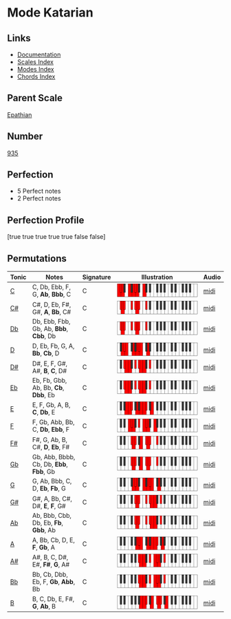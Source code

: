 # Mode Katarian

## Links

- [Documentation](index.md)
- [Scales Index](Scales.md)
- [Modes Index](Modes.md)
- [Chords Index](Chords.md)

## Parent Scale

[Epathian](ScaleEpathian.md)

## Number

[935](https://ianring.com/musictheory/scales/935)

## Perfection

- 5 Perfect notes
- 2 Perfect notes

## Perfection Profile

[true true true true true false false]

## Permutations

| Tonic | Notes | Signature | Illustration | Audio |
|-------|-------|-----------|--------------|-------|
| [C](ModeCNaturalKatarian.md) | C, Db, Ebb, F, G, **Ab**, **Bbb**, C | C | ![CNaturalKatarian](ModeCNaturalKatarian.png) | [midi](https://github.com/edipermadi/music/blob/main/docs/ModeCNaturalKatarian.mid?raw=true) |
| [C#](ModeCSharpKatarian.md) | C#, D, Eb, F#, G#, **A**, **Bb**, C# | C | ![CSharpKatarian](ModeCSharpKatarian.png) | [midi](https://github.com/edipermadi/music/blob/main/docs/ModeCSharpKatarian.mid?raw=true) |
| [Db](ModeDFlatKatarian.md) | Db, Ebb, Fbb, Gb, Ab, **Bbb**, **Cbb**, Db | C | ![DFlatKatarian](ModeDFlatKatarian.png) | [midi](https://github.com/edipermadi/music/blob/main/docs/ModeDFlatKatarian.mid?raw=true) |
| [D](ModeDNaturalKatarian.md) | D, Eb, Fb, G, A, **Bb**, **Cb**, D | C | ![DNaturalKatarian](ModeDNaturalKatarian.png) | [midi](https://github.com/edipermadi/music/blob/main/docs/ModeDNaturalKatarian.mid?raw=true) |
| [D#](ModeDSharpKatarian.md) | D#, E, F, G#, A#, **B**, **C**, D# | C | ![DSharpKatarian](ModeDSharpKatarian.png) | [midi](https://github.com/edipermadi/music/blob/main/docs/ModeDSharpKatarian.mid?raw=true) |
| [Eb](ModeEFlatKatarian.md) | Eb, Fb, Gbb, Ab, Bb, **Cb**, **Dbb**, Eb | C | ![EFlatKatarian](ModeEFlatKatarian.png) | [midi](https://github.com/edipermadi/music/blob/main/docs/ModeEFlatKatarian.mid?raw=true) |
| [E](ModeENaturalKatarian.md) | E, F, Gb, A, B, **C**, **Db**, E | C | ![ENaturalKatarian](ModeENaturalKatarian.png) | [midi](https://github.com/edipermadi/music/blob/main/docs/ModeENaturalKatarian.mid?raw=true) |
| [F](ModeFNaturalKatarian.md) | F, Gb, Abb, Bb, C, **Db**, **Ebb**, F | C | ![FNaturalKatarian](ModeFNaturalKatarian.png) | [midi](https://github.com/edipermadi/music/blob/main/docs/ModeFNaturalKatarian.mid?raw=true) |
| [F#](ModeFSharpKatarian.md) | F#, G, Ab, B, C#, **D**, **Eb**, F# | C | ![FSharpKatarian](ModeFSharpKatarian.png) | [midi](https://github.com/edipermadi/music/blob/main/docs/ModeFSharpKatarian.mid?raw=true) |
| [Gb](ModeGFlatKatarian.md) | Gb, Abb, Bbbb, Cb, Db, **Ebb**, **Fbb**, Gb | C | ![GFlatKatarian](ModeGFlatKatarian.png) | [midi](https://github.com/edipermadi/music/blob/main/docs/ModeGFlatKatarian.mid?raw=true) |
| [G](ModeGNaturalKatarian.md) | G, Ab, Bbb, C, D, **Eb**, **Fb**, G | C | ![GNaturalKatarian](ModeGNaturalKatarian.png) | [midi](https://github.com/edipermadi/music/blob/main/docs/ModeGNaturalKatarian.mid?raw=true) |
| [G#](ModeGSharpKatarian.md) | G#, A, Bb, C#, D#, **E**, **F**, G# | C | ![GSharpKatarian](ModeGSharpKatarian.png) | [midi](https://github.com/edipermadi/music/blob/main/docs/ModeGSharpKatarian.mid?raw=true) |
| [Ab](ModeAFlatKatarian.md) | Ab, Bbb, Cbb, Db, Eb, **Fb**, **Gbb**, Ab | C | ![AFlatKatarian](ModeAFlatKatarian.png) | [midi](https://github.com/edipermadi/music/blob/main/docs/ModeAFlatKatarian.mid?raw=true) |
| [A](ModeANaturalKatarian.md) | A, Bb, Cb, D, E, **F**, **Gb**, A | C | ![ANaturalKatarian](ModeANaturalKatarian.png) | [midi](https://github.com/edipermadi/music/blob/main/docs/ModeANaturalKatarian.mid?raw=true) |
| [A#](ModeASharpKatarian.md) | A#, B, C, D#, E#, **F#**, **G**, A# | C | ![ASharpKatarian](ModeASharpKatarian.png) | [midi](https://github.com/edipermadi/music/blob/main/docs/ModeASharpKatarian.mid?raw=true) |
| [Bb](ModeBFlatKatarian.md) | Bb, Cb, Dbb, Eb, F, **Gb**, **Abb**, Bb | C | ![BFlatKatarian](ModeBFlatKatarian.png) | [midi](https://github.com/edipermadi/music/blob/main/docs/ModeBFlatKatarian.mid?raw=true) |
| [B](ModeBNaturalKatarian.md) | B, C, Db, E, F#, **G**, **Ab**, B | C | ![BNaturalKatarian](ModeBNaturalKatarian.png) | [midi](https://github.com/edipermadi/music/blob/main/docs/ModeBNaturalKatarian.mid?raw=true) |
